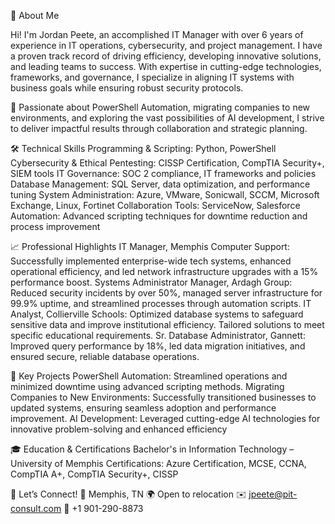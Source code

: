 🌟 About Me

Hi! I'm Jordan Peete, an accomplished IT Manager with over 6 years of experience in IT operations, cybersecurity, and project management. I have a proven track record of driving efficiency, developing innovative solutions, and leading teams to success. With expertise in cutting-edge technologies, frameworks, and governance, I specialize in aligning IT systems with business goals while ensuring robust security protocols.


💼 Passionate about PowerShell Automation, migrating companies to new environments, and exploring the vast possibilities of AI development, I strive to deliver impactful results through collaboration and strategic planning.

🛠️ Technical Skills
Programming & Scripting: Python, PowerShell
Cybersecurity & Ethical Pentesting: CISSP Certification, CompTIA Security+, SIEM tools
IT Governance: SOC 2 compliance, IT frameworks and policies
Database Management: SQL Server, data optimization, and performance tuning
System Administration: Azure, VMware, Sonicwall, SCCM, Microsoft Exchange, Linux, Fortinet
Collaboration Tools: ServiceNow, Salesforce
Automation: Advanced scripting techniques for downtime reduction and process improvement

📈 Professional Highlights
IT Manager, Memphis Computer Support: Successfully implemented enterprise-wide tech systems, enhanced operational efficiency, and led network infrastructure upgrades with a 15% performance boost.
Systems Administrator Manager, Ardagh Group: Reduced security incidents by over 50%, managed server infrastructure for 99.9% uptime, and streamlined processes through automation scripts.
IT Analyst, Collierville Schools: Optimized database systems to safeguard sensitive data and improve institutional efficiency. Tailored solutions to meet specific educational requirements.
Sr. Database Administrator, Gannett: Improved query performance by 18%, led data migration initiatives, and ensured secure, reliable database operations.

🎯 Key Projects
PowerShell Automation: Streamlined operations and minimized downtime using advanced scripting methods.
Migrating Companies to New Environments: Successfully transitioned businesses to updated systems, ensuring seamless adoption and performance improvement.
AI Development: Leveraged cutting-edge AI technologies for innovative problem-solving and enhanced efficiency

🎓 Education & Certifications
Bachelor's in Information Technology – University of Memphis
Certifications: Azure Certification, MCSE, CCNA, CompTIA A+, CompTIA Security+, CISSP

📧 Let’s Connect!
📍 Memphis, TN  🌍 Open to relocation
✉️ jpeete@pit-consult.com  📱 +1 901-290-8873
